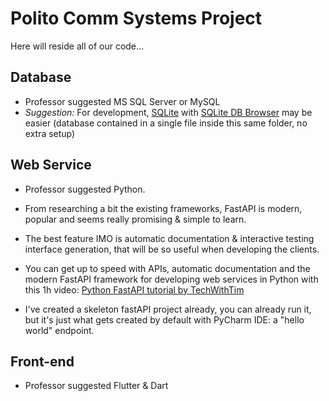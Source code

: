 # Polito Comm Systems Project

Here will reside all of our code...

## Database
- Professor suggested MS SQL Server or MySQL
- _Suggestion:_ For development, [SQLite](https://www.sqlite.org/index.html) with [SQLite DB Browser](https://sqlitebrowser.org/) may be easier (database contained in a single file inside this same folder, no extra setup)

## Web Service

- Professor suggested Python.

- From researching a bit the existing frameworks, FastAPI is modern, popular and seems really promising & simple to learn. 

- The best feature IMO is automatic documentation & interactive testing interface generation, that will be so useful when developing the clients.

- You can get up to speed with APIs, automatic documentation and the modern FastAPI framework for developing web services in Python with this 1h video: [Python FastAPI tutorial by TechWithTim](https://www.youtube.com/watch?v=-ykeT6kk4bk)

- I've created a skeleton fastAPI project already, you can already run it, but it's just what gets created by default with PyCharm IDE: a "hello world" endpoint.

## Front-end

- Professor suggested Flutter & Dart
